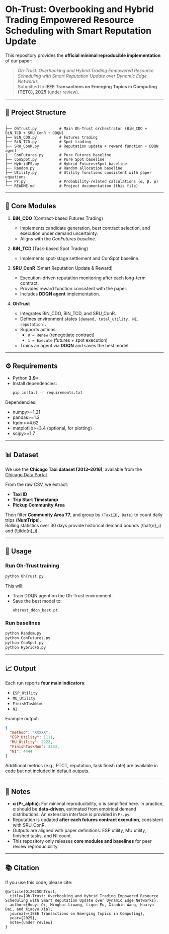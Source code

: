 # Oh-Trust: Overbooking and Hybrid Trading Empowered Resource Scheduling with Smart Reputation Update

This repository provides the **official minimal reproducible implementation** of our paper:

> *Oh-Trust: Overbooking and Hybrid Trading Empowered Resource Scheduling with Smart Reputation Update over Dynamic Edge Networks*  
> Submitted to **IEEE Transactions on Emerging Topics in Computing (TETC), 2025** (under review).

---

## 📂 Project Structure

```
.
├── OhTrust.py          # Main Oh-Trust orchestrator (BiN_CDO + BiN_TCD + SRU_ConR + DDQN)
├── BiN_CDO.py          # Futures trading 
├── BiN_TCD.py          # Spot trading 
├── SRU_ConR.py         # Reputation update + reward function + DDQN agent
├── ConFutures.py       # Pure Futures baseline
├── ConSpot.py          # Pure Spot baseline
├── HybridFS.py         # Hybrid Futures+Spot baseline
├── Random.py           # Random allocation baseline
├── Utility.py          # Utility functions consistent with paper equations
├── Pr.py               # Probability-related calculations (α, β, φ)
└── README.md           # Project documentation (this file)
```

---

## 🔑 Core Modules

1. **BiN_CDO** (Contract-based Futures Trading)  
   - Implements candidate generation, best contract selection, and execution under demand uncertainty.  
   - Aligns with the *ConFutures baseline*.  

2. **BiN_TCD** (Task-based Spot Trading)  
   - Implements spot-stage settlement and ConSpot baseline.  

3. **SRU_ConR** (Smart Reputation Update & Reward)  
   - Execution-driven reputation monitoring after each long-term contract.  
   - Provides reward function consistent with the paper.  
   - Includes **DDQN agent** implementation.  

4. **OhTrust**  
   - Integrates BiN_CDO, BiN_TCD, and SRU_ConR.  
   - Defines environment states `[demand, total_utility, NI, reputation]`.  
   - Supports actions:  
     - `0 = Renew` (renegotiate contract)  
     - `1 = Execute` (futures + spot execution)  
   - Trains an agent via **DDQN** and saves the best model.  

---

## ⚙️ Requirements

- Python **3.9+**  
- Install dependencies:  
  ```bash
  pip install -r requirements.txt
  ```  

Dependencies:
- numpy>=1.21  
- pandas>=1.3  
- tqdm>=4.62  
- matplotlib>=3.4 (optional, for plotting)  
- scipy>=1.7  

---

## 📊 Dataset

We use the **Chicago Taxi dataset (2013–2016)**, available from the  
[Chicago Data Portal](https://data.cityofchicago.org/Transportation/Taxi-Trips/wrvz-psew).  

From the raw CSV, we extract:
- **Taxi ID**  
- **Trip Start Timestamp**  
- **Pickup Community Area**  

Then filter **Community Area 77**, and group by `(TaxiID, Date)` to count daily trips (**NumTrips**).  
Rolling statistics over 30 days provide historical demand bounds \(\hat{n}_i\) and \(\tilde{n}_i\).  

---

## 🚀 Usage

### Run Oh-Trust training
```bash
python OhTrust.py
```

This will:
- Train DDQN agent on the Oh-Trust environment.  
- Save the best model to:
  ```
  ohtrust_ddqn_best.pt
  ```

### Run baselines
```bash
python Random.py
python ConFutures.py
python ConSpot.py
python HybridFS.py
```

---

## 📈 Output

Each run reports **four main indicators**:

- `ESP_Utility`  
- `MU_Utility`  
- `FinishTaskNum`  
- `NI`  

Example output:
```json
{
  "method": "XXXXX",
  "ESP_Utility": 1111,
  "MU_Utility": 2222,
  "FinishTaskNum": 3333,
  "NI": 4444
}
```

Additional metrics (e.g., PTCT, reputation, task finish rate) are available in code but not included in default outputs.

---

## 📝 Notes

- **α (Pr_alpha)**: For minimal reproducibility, α is simplified here. In practice, α should be **data-driven**, estimated from empirical demand distributions. An extension interface is provided in `Pr.py`.  
- Reputation is updated **after each futures contract execution**, consistent with SRU_ConR.  
- Outputs are aligned with paper definitions: ESP utility, MU utility, finished tasks, and NI count.  
- This repository only releases **core modules and baselines** for peer review reproducibility.  

---

## 📚 Citation

If you use this code, please cite:

```
@article{Qi2025OhTrust,
  title={Oh-Trust: Overbooking and Hybrid Trading Empowered Resource Scheduling with Smart Reputation Update over Dynamic Edge Networks},
  author={Houyi Qi, Minghui Liwang,	Liqun Fu, Xianbin Wang, Huaiyu Dai, and Xiaoyu Xia},
  journal={IEEE Transactions on Emerging Topics in Computing},
  year={2025},
  note={under review}
}
```
